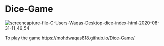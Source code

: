 # Dice-Game

![screencapture-file-C-Users-Waqas-Desktop-dice-index-html-2020-08-31-11_46_54](https://user-images.githubusercontent.com/57266143/91675574-3540c580-eb80-11ea-82f3-b397391f07cb.png)

To play the game 
https://mohdwaqas818.github.io/Dice-Game/
